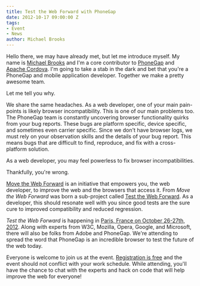```yaml
---
title: Test the Web Forward with PhoneGap
date: 2012-10-17 09:00:00 Z
tags:
- Event
- News
author: Michael Brooks
---
```


Hello there, we may have already met, but let me introduce myself. My name is [Michael Brooks](http://twitter.com/mwbrooks) and I'm a core contributor to [PhoneGap](http://phonegap.com) and [Apache Cordova](http://cordova.io). I'm going to take a stab in the dark and bet that you're a PhoneGap and mobile application developer. Together we make a pretty awesome team.

Let me tell you why.

We share the same headaches. As a web developer, one of your main pain-points is likely browser incompatibility. This is one of our main problems too. The PhoneGap team is constantly uncovering browser functionality quirks from your bug reports. These bugs are platform specific, device specific, and sometimes even carrier specific. Since we don't have browser logs, we must rely on your observation skills and the details of your bug report. This means bugs that are difficult to find, reproduce, and fix with a cross-platform solution.

As a web developer, you may feel powerless to fix browser incompatibilities.

Thankfully, you're wrong.

[Move the Web Forward](http://movethewebforward.org) is an initiative that empowers you, the web developer, to improve the web and the browsers that access it. From _Move the Web Forward_ was born a sub-project called [Test the Web Forward](http://testthewebforward.org). As a developer, this should resonate well with you since good tests are the sure cure to improved compatibility and reduced regression.

_Test the Web Forward_ is happening in [Paris, France on October 26-27th, 2012](http://testthewebforward.org/paris-2012.html). Along with experts from W3C, Mozilla, Opera, Google, and Microsoft, there will also be folks from Adobe and PhoneGap. We're attending to spread the word that PhoneGap is an incredible browser to test the future of the web today.

Everyone is welcome to join us at the event. [Registration is free](http://testtwfparis.eventbrite.com/) and the event should not conflict with your work schedule. While attending, you'll have the chance to chat with the experts and hack on code that will help improve the web for everyone!
